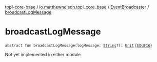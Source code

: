 [topl-core-base](../../index.md) / [io.matthewnelson.topl_core_base](../index.md) / [EventBroadcaster](index.md) / [broadcastLogMessage](./broadcast-log-message.md)

# broadcastLogMessage

`abstract fun broadcastLogMessage(logMessage: `[`String`](https://kotlinlang.org/api/latest/jvm/stdlib/kotlin/-string/index.html)`?): `[`Unit`](https://kotlinlang.org/api/latest/jvm/stdlib/kotlin/-unit/index.html) [(source)](https://github.com/05nelsonm/TorOnionProxyLibrary-Android/blob/master/topl-core-base/src/main/java/io/matthewnelson/topl_core_base/EventBroadcaster.kt#L122)

Not yet implemented in either module.

